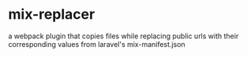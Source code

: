 # mix-replacer
a webpack plugin that copies files while replacing public urls with their corresponding values from laravel's mix-manifest.json
